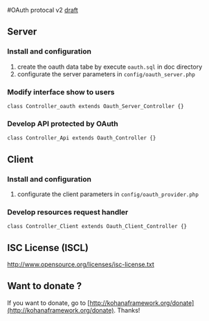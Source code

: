 #OAuth protocal v2 [draft](http://tools.ietf.org/wg/oauth/)

## Server ##

### Install and configuration ###

 1. create the oauth data tabe by execute `oauth.sql` in doc directory
 2. configurate the server parameters in `config/oauth_server.php`

### Modify interface show to users ###

    class Controller_oauth extends Oauth_Server_Controller {}

### Develop API protected by OAuth ###

    class Controller_Api extends Oauth_Controller {}

## Client ##

### Install and configuration ###

 1. configurate the client parameters in `config/oauth_provider.php`

### Develop resources request handler ###

    class Controller_Client extends Oauth_Client_Controller {}

## ISC License (ISCL) ##

http://www.opensource.org/licenses/isc-license.txt

## Want to donate ? ##

If you want to donate, go to [http://kohanaframework.org/donate](http://kohanaframework.org/donate). Thanks!